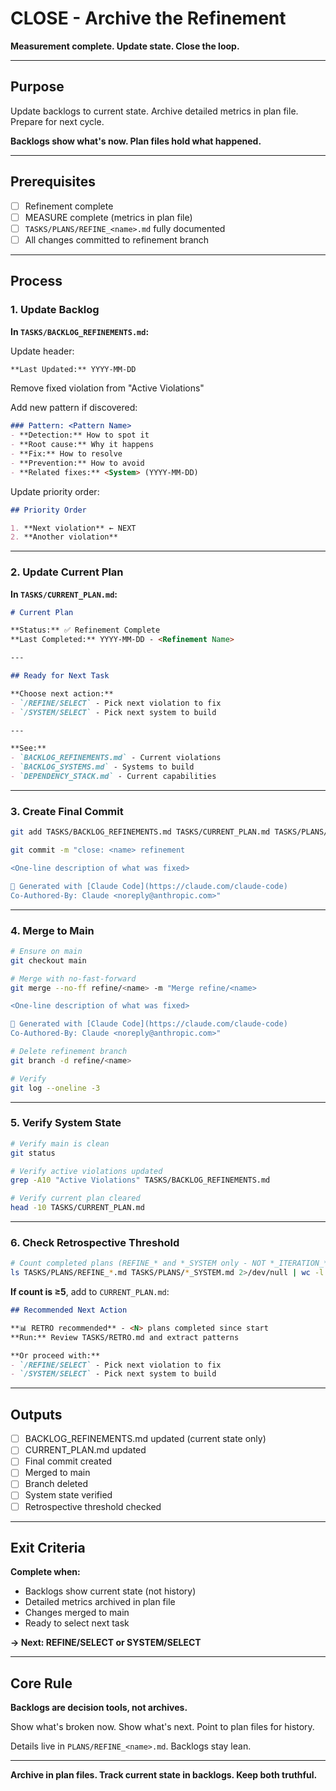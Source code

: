 # CLOSE - Archive the Refinement

**Measurement complete. Update state. Close the loop.**

---

## Purpose

Update backlogs to current state. Archive detailed metrics in plan file. Prepare for next cycle.

**Backlogs show what's now. Plan files hold what happened.**

---

## Prerequisites

- [ ] Refinement complete
- [ ] MEASURE complete (metrics in plan file)
- [ ] `TASKS/PLANS/REFINE_<name>.md` fully documented
- [ ] All changes committed to refinement branch

---

## Process

### 1. Update Backlog

**In `TASKS/BACKLOG_REFINEMENTS.md`:**

Update header:
```markdown
**Last Updated:** YYYY-MM-DD
```

Remove fixed violation from "Active Violations"

Add new pattern if discovered:
```markdown
### Pattern: <Pattern Name>
- **Detection:** How to spot it
- **Root cause:** Why it happens
- **Fix:** How to resolve
- **Prevention:** How to avoid
- **Related fixes:** <System> (YYYY-MM-DD)
```

Update priority order:
```markdown
## Priority Order

1. **Next violation** ← NEXT
2. **Another violation**
```

---

### 2. Update Current Plan

**In `TASKS/CURRENT_PLAN.md`:**

```markdown
# Current Plan

**Status:** ✅ Refinement Complete
**Last Completed:** YYYY-MM-DD - <Refinement Name>

---

## Ready for Next Task

**Choose next action:**
- `/REFINE/SELECT` - Pick next violation to fix
- `/SYSTEM/SELECT` - Pick next system to build

---

**See:**
- `BACKLOG_REFINEMENTS.md` - Current violations
- `BACKLOG_SYSTEMS.md` - Systems to build
- `DEPENDENCY_STACK.md` - Current capabilities
```

---

### 3. Create Final Commit

```bash
git add TASKS/BACKLOG_REFINEMENTS.md TASKS/CURRENT_PLAN.md TASKS/PLANS/REFINE_<name>.md

git commit -m "close: <name> refinement

<One-line description of what was fixed>

🤖 Generated with [Claude Code](https://claude.com/claude-code)
Co-Authored-By: Claude <noreply@anthropic.com>"
```

---

### 4. Merge to Main

```bash
# Ensure on main
git checkout main

# Merge with no-fast-forward
git merge --no-ff refine/<name> -m "Merge refine/<name>

<One-line description of what was fixed>

🤖 Generated with [Claude Code](https://claude.com/claude-code)
Co-Authored-By: Claude <noreply@anthropic.com>"

# Delete refinement branch
git branch -d refine/<name>

# Verify
git log --oneline -3
```

---

### 5. Verify System State

```bash
# Verify main is clean
git status

# Verify active violations updated
grep -A10 "Active Violations" TASKS/BACKLOG_REFINEMENTS.md

# Verify current plan cleared
head -10 TASKS/CURRENT_PLAN.md
```

---

### 6. Check Retrospective Threshold

```bash
# Count completed plans (REFINE_* and *_SYSTEM only - NOT *_ITERATION_*)
ls TASKS/PLANS/REFINE_*.md TASKS/PLANS/*_SYSTEM.md 2>/dev/null | wc -l
```

**If count is ≥5**, add to `CURRENT_PLAN.md`:

```markdown
## Recommended Next Action

**📊 RETRO recommended** - <N> plans completed since start
**Run:** Review TASKS/RETRO.md and extract patterns

**Or proceed with:**
- `/REFINE/SELECT` - Pick next violation to fix
- `/SYSTEM/SELECT` - Pick next system to build
```

---

## Outputs

- [ ] BACKLOG_REFINEMENTS.md updated (current state only)
- [ ] CURRENT_PLAN.md updated
- [ ] Final commit created
- [ ] Merged to main
- [ ] Branch deleted
- [ ] System state verified
- [ ] Retrospective threshold checked

---

## Exit Criteria

**Complete when:**
- Backlogs show current state (not history)
- Detailed metrics archived in plan file
- Changes merged to main
- Ready to select next task

**→ Next: REFINE/SELECT or SYSTEM/SELECT**

---

## Core Rule

**Backlogs are decision tools, not archives.**

Show what's broken now. Show what's next. Point to plan files for history.

Details live in `PLANS/REFINE_<name>.md`. Backlogs stay lean.

---

**Archive in plan files. Track current state in backlogs. Keep both truthful.**

